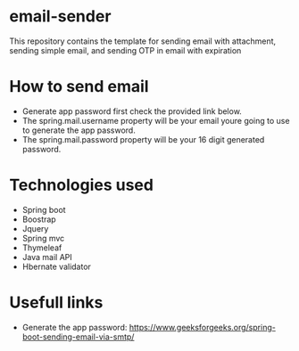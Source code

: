 # email-sender
This repository contains the template for sending email with attachment, sending simple email, and sending OTP in email with expiration

# How to send email
 - Generate app password first check the provided link below.
 - The spring.mail.username property will be your email youre going to use to generate the app password.
 - The spring.mail.password property will be your 16 digit generated password. 

# Technologies used
  - Spring boot
  - Boostrap
  - Jquery
  - Spring mvc
  - Thymeleaf
  - Java mail API
  - Hbernate validator

# Usefull links
 - Generate the app password: https://www.geeksforgeeks.org/spring-boot-sending-email-via-smtp/
